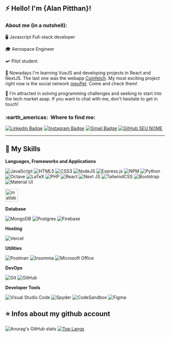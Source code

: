 
## :zap: Hello! I'm <strong>{Alan Pitthan}!</strong>

### About me (in a nutshell):

🖥️ Javascript Full-stack developer

🎓 Aerospace Engineer

🛩️ Pilot student

🔭 Nowadays I'm learning VueJS and developing projects in React and NextJS. The last one was the webapp <a href='https://nextjs-coinfetch.vercel.app/'>Coinfetch</a>. My most exciting project right now is the social network <a href='https://instagram-v2-psi.vercel.app/meupet'>meuPet</a>. Come and check them!

💬 I'm attracted in solving programming challenges and seeking to start into the tech market asap. If you want to chat with me, don't hesitate to get in touch!

<h3> :earth_americas: &nbsp;Where to find me: </h3> 

[![Linkedin Badge](https://img.shields.io/badge/-alanpitthan-blue?style=flat-square&logo=Linkedin&logoColor=white&link=https://www.linkedin.com/in/alan-pitthan-couto-286084117/)](https://www.linkedin.com/in/alan-pitthan-couto-286084117/)
[![Instagram Badge](https://img.shields.io/badge/-alan.pitthan981-purple?style=flat-square&logo=instagram&logoColor=white&link=https://www.instagram.com/alan.pitthan981/)](https://www.instagram.com/alan.pitthan981/)
[![Gmail Badge](https://img.shields.io/badge/-alanpitthan.dev@gmail.com-c14438?style=flat-square&logo=Gmail&logoColor=white&link=mailto:alanpitthan.dev@gmail.com)](mailto:alanpitthan.dev@gmail.com)
[![GitHub SEU NOME]( https://img.shields.io/github/followers/walan981?label=follow&style=social)](https://github.com/walan981)

----

## 🚀 My Skills

**Languages, Frameworks and Applications**

![JavaScript](https://img.shields.io/badge/javascript-%23323330.svg?style=for-the-badge&logo=javascript&logoColor=%23F7DF1E)
![HTML5](https://img.shields.io/badge/html5-%23E34F26.svg?style=for-the-badge&logo=html5&logoColor=white)
![CSS3](https://img.shields.io/badge/css3-%231572B6.svg?style=for-the-badge&logo=css3&logoColor=white)
![NodeJS](https://img.shields.io/badge/node.js-6DA55F?style=for-the-badge&logo=node.js&logoColor=white)
![Express.js](https://img.shields.io/badge/express.js-%23404d59.svg?style=for-the-badge&logo=express&logoColor=%2361DAFB)
![NPM](https://img.shields.io/badge/NPM-%23000000.svg?style=for-the-badge&logo=npm&logoColor=white)
![Python](https://img.shields.io/badge/python-3670A0?style=for-the-badge&logo=python&logoColor=ffdd54)
![Octave](https://img.shields.io/badge/OCTAVE-darkblue?style=for-the-badge&logo=octave&logoColor=fcd683)
![LaTeX](https://img.shields.io/badge/latex-%23008080.svg?style=for-the-badge&logo=latex&logoColor=white)
![PHP](https://img.shields.io/badge/php-%23777BB4.svg?style=for-the-badge&logo=php&logoColor=white)
![React](https://img.shields.io/badge/react-%2320232a.svg?style=for-the-badge&logo=react&logoColor=%2361DAFB)
![Next JS](https://img.shields.io/badge/Next-black?style=for-the-badge&logo=next.js&logoColor=white)
![TailwindCSS](https://img.shields.io/badge/tailwindcss-%2338B2AC.svg?style=for-the-badge&logo=tailwind-css&logoColor=white)
![Bootstrap](https://img.shields.io/badge/bootstrap-%23563D7C.svg?style=for-the-badge&logo=bootstrap&logoColor=white)
![Material UI](https://img.shields.io/badge/Material--UI-0081CB?style=for-the-badge&logo=material-ui&logoColor=white)
<p align="left"> <a href="https://www.mathworks.com/" target="_blank" rel="noreferrer"> <img src="https://upload.wikimedia.org/wikipedia/commons/2/21/Matlab_Logo.png" alt="matlab" width="40" height="40"/> </a> </p>

**Database**

![MongoDB](https://img.shields.io/badge/MongoDB-%234ea94b.svg?style=for-the-badge&logo=mongodb&logoColor=white)
![Postgres](https://img.shields.io/badge/postgres-%23316192.svg?style=for-the-badge&logo=postgresql&logoColor=white)
![Firebase](https://img.shields.io/badge/firebase-%23039BE5.svg?style=for-the-badge&logo=firebase)

**Hosting**

![Vercel](https://img.shields.io/badge/vercel-%23000000.svg?style=for-the-badge&logo=vercel&logoColor=white)


**Utilities**

  ![Postman](https://img.shields.io/badge/Postman-FF6C37?style=for-the-badge&logo=postman&logoColor=white)
  ![Insomnia](https://img.shields.io/badge/Insomnia-black?style=for-the-badge&logo=insomnia&logoColor=5849BE)
  ![Microsoft Office](https://img.shields.io/badge/Microsoft_Office-D83B01?style=for-the-badge&logo=microsoft-office&logoColor=white)

**DevOps**

  ![Git](https://img.shields.io/badge/git-%23F05033.svg?style=for-the-badge&logo=git&logoColor=white)
  ![GitHub](https://img.shields.io/badge/github-%23121011.svg?style=for-the-badge&logo=github&logoColor=white)


**Developer Tools**

  ![Visual Studio Code](https://img.shields.io/badge/Visual%20Studio%20Code-0078d7.svg?style=for-the-badge&logo=visual-studio-code&logoColor=white)
  ![Spyder](https://img.shields.io/badge/Spyder-040404?style=for-the-badge&logo=spyder%20ide&logoColor=maroon)
  ![CodeSandbox](https://img.shields.io/badge/Codesandbox-040404?style=for-the-badge&logo=codesandbox&logoColor=DBDBDB)
  ![Figma](https://img.shields.io/badge/figma-%23F24E1E.svg?style=for-the-badge&logo=figma&logoColor=white)


## ⭐ Infos about my github account

![Anurag's GitHub stats](https://github-readme-stats.vercel.app/api?username=walan981&show_icons=true&theme=radical)
[![Top Langs](https://github-readme-stats.vercel.app/api/top-langs/?username=walan981&layout=compact&theme=radical)](https://github.com/walan981/github-readme-stats)






<!--
**walan981/walan981** is a ✨ _special_ ✨ repository because its `README.md` (this file) appears on your GitHub profile.

Here are some ideas to get you started:

- 🔭 I’m currently working on ...
- 🌱 I’m currently learning ...
- 👯 I’m looking to collaborate on ...
- 🤔 I’m looking for help with ...
- 💬 Ask me about ...
- 📫 How to reach me: ...
- 😄 Pronouns: ...
- ⚡ Fun fact: ...
-->
